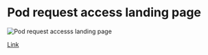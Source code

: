 # Pod request access landing page

![Pod request accesss landing page](https://drive.google.com/uc?export=view&id=1ZGMSvDGNKxKo2j-QRErJvixBTWHwZWt9)

[Link](https://sharonjseg.github.io/pod-request-access-landing-page)
